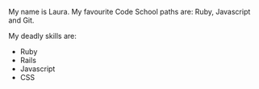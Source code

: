 My name is Laura.
My favourite Code School paths are: Ruby, Javascript and Git.

My deadly skills are:
  * Ruby
  * Rails
  * Javascript
  * CSS